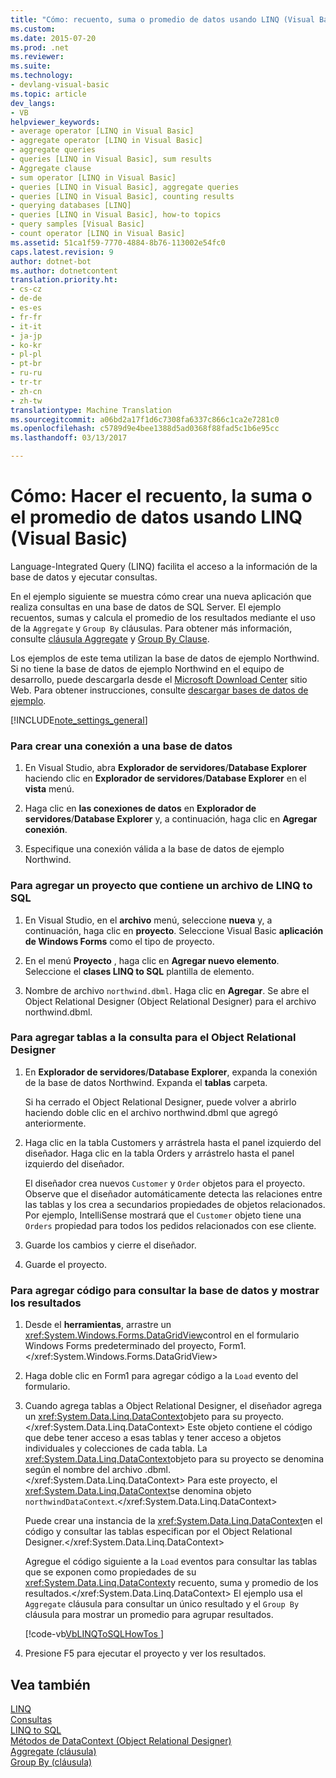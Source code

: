 ```yaml
---
title: "Cómo: recuento, suma o promedio de datos usando LINQ (Visual Basic) | Documentos de Microsoft"
ms.custom: 
ms.date: 2015-07-20
ms.prod: .net
ms.reviewer: 
ms.suite: 
ms.technology:
- devlang-visual-basic
ms.topic: article
dev_langs:
- VB
helpviewer_keywords:
- average operator [LINQ in Visual Basic]
- aggregate operator [LINQ in Visual Basic]
- aggregate queries
- queries [LINQ in Visual Basic], sum results
- Aggregate clause
- sum operator [LINQ in Visual Basic]
- queries [LINQ in Visual Basic], aggregate queries
- queries [LINQ in Visual Basic], counting results
- querying databases [LINQ]
- queries [LINQ in Visual Basic], how-to topics
- query samples [Visual Basic]
- count operator [LINQ in Visual Basic]
ms.assetid: 51ca1f59-7770-4884-8b76-113002e54fc0
caps.latest.revision: 9
author: dotnet-bot
ms.author: dotnetcontent
translation.priority.ht:
- cs-cz
- de-de
- es-es
- fr-fr
- it-it
- ja-jp
- ko-kr
- pl-pl
- pt-br
- ru-ru
- tr-tr
- zh-cn
- zh-tw
translationtype: Machine Translation
ms.sourcegitcommit: a06bd2a17f1d6c7308fa6337c866c1ca2e7281c0
ms.openlocfilehash: c5789d9e4bee1388d5ad0368f88fad5c1b6e95cc
ms.lasthandoff: 03/13/2017

---
```

# <a name="how-to-count-sum-or-average-data-by-using-linq-visual-basic"></a>Cómo: Hacer el recuento, la suma o el promedio de datos usando LINQ (Visual Basic)
Language-Integrated Query (LINQ) facilita el acceso a la información de la base de datos y ejecutar consultas.  
  
 En el ejemplo siguiente se muestra cómo crear una nueva aplicación que realiza consultas en una base de datos de SQL Server. El ejemplo recuentos, sumas y calcula el promedio de los resultados mediante el uso de la `Aggregate` y `Group By` cláusulas. Para obtener más información, consulte [cláusula Aggregate](../../../../visual-basic/language-reference/queries/aggregate-clause.md) y [Group By Clause](../../../../visual-basic/language-reference/queries/group-by-clause.md).  
  
 Los ejemplos de este tema utilizan la base de datos de ejemplo Northwind. Si no tiene la base de datos de ejemplo Northwind en el equipo de desarrollo, puede descargarla desde el [Microsoft Download Center](http://go.microsoft.com/fwlink/?LinkID=98088) sitio Web. Para obtener instrucciones, consulte [descargar bases de datos de ejemplo](https://msdn.microsoft.com/library/bb399411).  
  
[!INCLUDE[note_settings_general](../../../../csharp/language-reference/compiler-messages/includes/note_settings_general_md.md)]  
  
### <a name="to-create-a-connection-to-a-database"></a>Para crear una conexión a una base de datos  
  
1.  En Visual Studio, abra **Explorador de servidores**/**Database Explorer** haciendo clic en **Explorador de servidores**/**Database Explorer** en el **vista** menú.  
  
2.  Haga clic en **las conexiones de datos** en **Explorador de servidores**/**Database Explorer** y, a continuación, haga clic en **Agregar conexión**.  
  
3.  Especifique una conexión válida a la base de datos de ejemplo Northwind.  
  
### <a name="to-add-a-project-that-contains-a-linq-to-sql-file"></a>Para agregar un proyecto que contiene un archivo de LINQ to SQL  
  
1.  En Visual Studio, en el **archivo** menú, seleccione **nueva** y, a continuación, haga clic en **proyecto**. Seleccione Visual Basic **aplicación de Windows Forms** como el tipo de proyecto.  
  
2.  En el menú **Proyecto** , haga clic en **Agregar nuevo elemento**. Seleccione el **clases LINQ to SQL** plantilla de elemento.  
  
3.  Nombre de archivo `northwind.dbml`. Haga clic en **Agregar**. Se abre el Object Relational Designer (Object Relational Designer) para el archivo northwind.dbml.  
  
### <a name="to-add-tables-to-query-to-the-or-designer"></a>Para agregar tablas a la consulta para el Object Relational Designer  
  
1.  En **Explorador de servidores**/**Database Explorer**, expanda la conexión de la base de datos Northwind. Expanda el **tablas** carpeta.  
  
     Si ha cerrado el Object Relational Designer, puede volver a abrirlo haciendo doble clic en el archivo northwind.dbml que agregó anteriormente.  
  
2.  Haga clic en la tabla Customers y arrástrela hasta el panel izquierdo del diseñador. Haga clic en la tabla Orders y arrástrelo hasta el panel izquierdo del diseñador.  
  
     El diseñador crea nuevos `Customer` y `Order` objetos para el proyecto. Observe que el diseñador automáticamente detecta las relaciones entre las tablas y los crea a secundarios propiedades de objetos relacionados. Por ejemplo, IntelliSense mostrará que el `Customer` objeto tiene una `Orders` propiedad para todos los pedidos relacionados con ese cliente.  
  
3.  Guarde los cambios y cierre el diseñador.  
  
4.  Guarde el proyecto.  
  
### <a name="to-add-code-to-query-the-database-and-display-the-results"></a>Para agregar código para consultar la base de datos y mostrar los resultados  
  
1.  Desde el **herramientas**, arrastre un <xref:System.Windows.Forms.DataGridView>control en el formulario Windows Forms predeterminado del proyecto, Form1.</xref:System.Windows.Forms.DataGridView>  
  
2.  Haga doble clic en Form1 para agregar código a la `Load` evento del formulario.  
  
3.  Cuando agrega tablas a Object Relational Designer, el diseñador agrega un <xref:System.Data.Linq.DataContext>objeto para su proyecto.</xref:System.Data.Linq.DataContext> Este objeto contiene el código que debe tener acceso a esas tablas y tener acceso a objetos individuales y colecciones de cada tabla. La <xref:System.Data.Linq.DataContext>objeto para su proyecto se denomina según el nombre del archivo .dbml.</xref:System.Data.Linq.DataContext> Para este proyecto, el <xref:System.Data.Linq.DataContext>se denomina objeto `northwindDataContext`.</xref:System.Data.Linq.DataContext>  
  
     Puede crear una instancia de la <xref:System.Data.Linq.DataContext>en el código y consultar las tablas especifican por el Object Relational Designer.</xref:System.Data.Linq.DataContext>  
  
     Agregue el código siguiente a la `Load` eventos para consultar las tablas que se exponen como propiedades de su <xref:System.Data.Linq.DataContext>y recuento, suma y promedio de los resultados.</xref:System.Data.Linq.DataContext> El ejemplo usa el `Aggregate` cláusula para consultar un único resultado y el `Group By` cláusula para mostrar un promedio para agrupar resultados.  
  
     [!code-vb[VbLINQToSQLHowTos&#13;](../../../../visual-basic/programming-guide/language-features/linq/codesnippet/VisualBasic/how-to-count-sum-or-average-data-by-using-linq_1.vb)]  
  
4.  Presione F5 para ejecutar el proyecto y ver los resultados.  
  
## <a name="see-also"></a>Vea también  
 [LINQ](../../../../visual-basic/programming-guide/language-features/linq/index.md)   
 [Consultas](../../../../visual-basic/language-reference/queries/queries.md)   
 [LINQ to SQL](https://msdn.microsoft.com/library/bb386976)   
 [Métodos de DataContext (Object Relational Designer)](https://docs.microsoft.com/visualstudio/data-tools/datacontext-methods-o-r-designer)  
 [Aggregate (cláusula)](../../../../visual-basic/language-reference/queries/aggregate-clause.md)   
 [Group By (cláusula)](../../../../visual-basic/language-reference/queries/group-by-clause.md)

